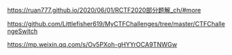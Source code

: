 https://ruan777.github.io/2020/06/01/RCTF2020部分题解_ch/#more

https://github.com/Littlefisher619/MyCTFChallenges/tree/master/CTFChallengeSwitch

https://mp.weixin.qq.com/s/Ov5PXoh-gHYYrOCA9TNWGw